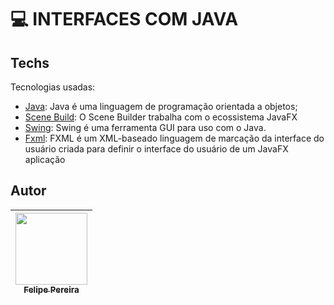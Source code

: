 # 💻​ INTERFACES COM JAVA



## Techs

Tecnologias usadas:

* [Java](https://www.oracle.com/br/java/): Java é uma linguagem de programação orientada a objetos;
* [Scene Build](https://gluonhq.com/products/scene-builder/): O Scene Builder trabalha com o ecossistema JavaFX
* [Swing](https://www.devmedia.com.br/java-swing-conheca-os-componentes-jtextfield-e-jformattedtextfield/30981): Swing é uma ferramenta GUI para uso com o Java.
* [Fxml](https://docs.oracle.com/javafx/2/get_started/fxml_tutorial.htmL): FXML é um XML-baseado linguagem de marcação da interface do usuário criada para definir o interface do usuário de um JavaFX aplicação

## Autor

| [<img src="https://cdn.discordapp.com/attachments/920700154204553226/1013985974004502640/unknown.png" width=115><br><sub>Felipe Pereira</sub>](https://github.com/felipepx) |
| :-------------------------------------------------------------------------------------------------------------------------------------------------------------------------: |
